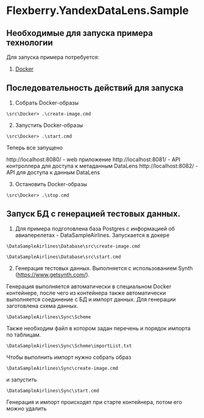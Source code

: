 # Flexberry.YandexDataLens.Sample

## Необходимые для запуска примера технологии
Для запуска примера потребуется:
1. [Docker](https://docs.docker.com/desktop/install/windows-install/)

## Последовательность действий для запуска

1. Собрать Docker-образы
```
\src\Docker> .\create-image.cmd
```

2. Запустить Docker-образы
```
\src\Docker> .\start.cmd
```

Теперь все запущено

http://localhost:8080/ - web приложение
http://localhost:8081/ - API контроллера для доступа к метаданным DataLens
http://localhost:8082/ - API для доступа к данным DataLens

3. Остановить Docker-образы
```
\src\Docker> .\stop.cmd
```

## Запуск БД с генерацией тестовых данных.

1. Для примера подготовлена база Postgres с информацией об авиаперелетах - DataSampleAirlines. Запускается в докере

```
\DataSampleAirlines\Database\src\create-image.cmd
```

```
\DataSampleAirlines\Database\src\start.cmd
```

2. Генерация тестовых данных. Выполняется с использованием Synth (https://www.getsynth.com/).

Генерация выполняется автоматически в специальном Docker контейнере, после чего из контейнера также автоматически выполняется соединение с БД и импорт данных.
Для генерации заготовлена схема данных.

```
\DataSampleAirlines\Sync\Scheme
```

Также необходим файл в котором задан перечень и порядок импорта по таблицам.

```
\DataSampleAirlines\Sync\Scheme\importList.txt
```

Чтобы выполнить импорт нужно собрать образ

```
\DataSampleAirlines\Sync\create-image.cmd
```

и запустить

```
\DataSampleAirlines\Sync\start.cmd
```

Генерация и импорт происходят при старте контейнера, потом его можно удалить
